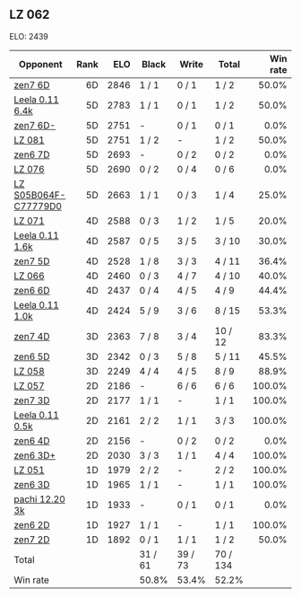 ## LZ 062 ##

ELO: 2439

Opponent | Rank | ELO | Black | Write | Total | Win rate
---------|-----:|----:|-------|-------|-------|-------:
[zen7 6D](zen7%206D.md) | 6D | 2846 | 1 / 1 | 0 / 1 | 1 / 2 | 50.0%
[Leela 0.11 6.4k](Leela%200.11%206.4k.md) | 5D | 2783 | 1 / 1 | 0 / 1 | 1 / 2 | 50.0%
[zen7 6D-](zen7%206D-.md) | 5D | 2751 | - | 0 / 1 | 0 / 1 | 0.0%
[LZ 081](LZ%20081.md) | 5D | 2751 | 1 / 2 | - | 1 / 2 | 50.0%
[zen6 7D](zen6%207D.md) | 5D | 2693 | - | 0 / 2 | 0 / 2 | 0.0%
[LZ 076](LZ%20076.md) | 5D | 2690 | 0 / 2 | 0 / 4 | 0 / 6 | 0.0%
[LZ S05B064F-C77779D0](LZ%20S05B064F-C77779D0.md) | 5D | 2663 | 1 / 1 | 0 / 3 | 1 / 4 | 25.0%
[LZ 071](LZ%20071.md) | 4D | 2588 | 0 / 3 | 1 / 2 | 1 / 5 | 20.0%
[Leela 0.11 1.6k](Leela%200.11%201.6k.md) | 4D | 2587 | 0 / 5 | 3 / 5 | 3 / 10 | 30.0%
[zen7 5D](zen7%205D.md) | 4D | 2528 | 1 / 8 | 3 / 3 | 4 / 11 | 36.4%
[LZ 066](LZ%20066.md) | 4D | 2460 | 0 / 3 | 4 / 7 | 4 / 10 | 40.0%
[zen6 6D](zen6%206D.md) | 4D | 2437 | 0 / 4 | 4 / 5 | 4 / 9 | 44.4%
[Leela 0.11 1.0k](Leela%200.11%201.0k.md) | 4D | 2424 | 5 / 9 | 3 / 6 | 8 / 15 | 53.3%
[zen7 4D](zen7%204D.md) | 3D | 2363 | 7 / 8 | 3 / 4 | 10 / 12 | 83.3%
[zen6 5D](zen6%205D.md) | 3D | 2342 | 0 / 3 | 5 / 8 | 5 / 11 | 45.5%
[LZ 058](LZ%20058.md) | 3D | 2249 | 4 / 4 | 4 / 5 | 8 / 9 | 88.9%
[LZ 057](LZ%20057.md) | 2D | 2186 | - | 6 / 6 | 6 / 6 | 100.0%
[zen7 3D](zen7%203D.md) | 2D | 2177 | 1 / 1 | - | 1 / 1 | 100.0%
[Leela 0.11 0.5k](Leela%200.11%200.5k.md) | 2D | 2161 | 2 / 2 | 1 / 1 | 3 / 3 | 100.0%
[zen6 4D](zen6%204D.md) | 2D | 2156 | - | 0 / 2 | 0 / 2 | 0.0%
[zen6 3D+](zen6%203D+.md) | 2D | 2030 | 3 / 3 | 1 / 1 | 4 / 4 | 100.0%
[LZ 051](LZ%20051.md) | 1D | 1979 | 2 / 2 | - | 2 / 2 | 100.0%
[zen6 3D](zen6%203D.md) | 1D | 1965 | 1 / 1 | - | 1 / 1 | 100.0%
[pachi 12.20 3k](pachi%2012.20%203k.md) | 1D | 1933 | - | 0 / 1 | 0 / 1 | 0.0%
[zen6 2D](zen6%202D.md) | 1D | 1927 | 1 / 1 | - | 1 / 1 | 100.0%
[zen7 2D](zen7%202D.md) | 1D | 1892 | 0 / 1 | 1 / 1 | 1 / 2 | 50.0%
Total | | | 31 / 61 | 39 / 73 | 70 / 134 | 
Win rate| | | 50.8% | 53.4% | 52.2% | 

